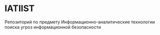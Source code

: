 # IATIIST
Репозиторий по предмету Информационно-аналитические технологии поиска угроз информационной безопасности
